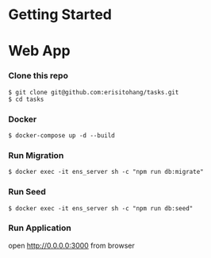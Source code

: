 # Getting Started

# Web App

### Clone this repo

```shell
$ git clone git@github.com:erisitohang/tasks.git
$ cd tasks
```

### Docker

```shell
$ docker-compose up -d --build
```
### Run Migration
```shell
$ docker exec -it ens_server sh -c "npm run db:migrate"
```
### Run Seed
```shell
$ docker exec -it ens_server sh -c "npm run db:seed"
```

### Run Application
open http://0.0.0.0:3000 from browser  


